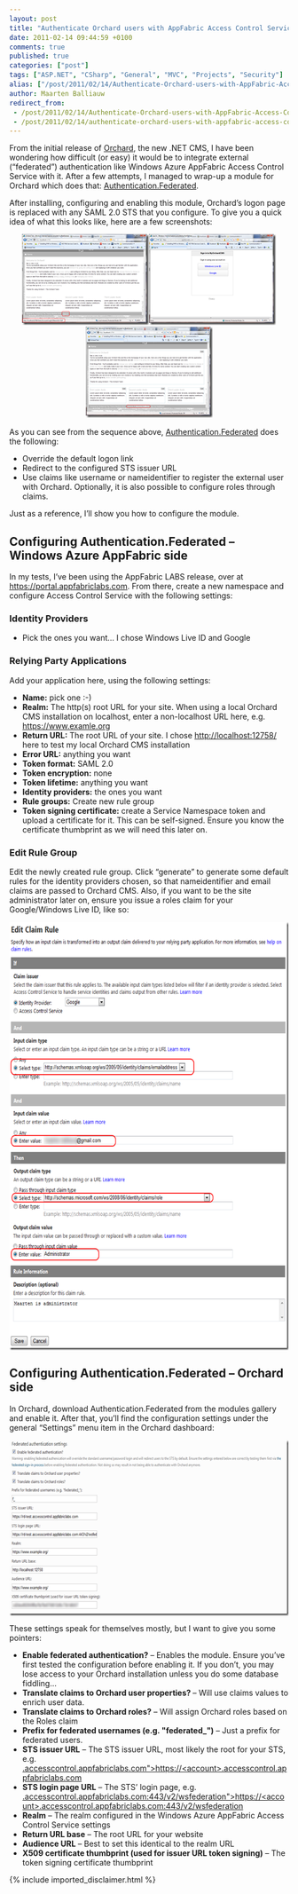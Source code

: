 ```yaml
---
layout: post
title: "Authenticate Orchard users with AppFabric Access Control Service"
date: 2011-02-14 09:44:59 +0100
comments: true
published: true
categories: ["post"]
tags: ["ASP.NET", "CSharp", "General", "MVC", "Projects", "Security"]
alias: ["/post/2011/02/14/Authenticate-Orchard-users-with-AppFabric-Access-Control-Service.aspx", "/post/2011/02/14/authenticate-orchard-users-with-appfabric-access-control-service.aspx"]
author: Maarten Balliauw
redirect_from:
 - /post/2011/02/14/Authenticate-Orchard-users-with-AppFabric-Access-Control-Service.aspx
 - /post/2011/02/14/authenticate-orchard-users-with-appfabric-access-control-service.aspx
---
```

<p>From the initial release of <a href="http://www.orchardproject.net/" target="_blank">Orchard</a>, the new .NET CMS, I have been wondering how difficult (or easy) it would be to integrate external (“federated”) authentication like Windows Azure AppFabric Access Control Service with it. After a few attempts, I managed to wrap-up a module for Orchard which does that: <a href="http://www.orchardproject.net/gallery/Packages/Search?packageType=Modules&amp;searchCategory=All+Categories&amp;searchTerm=authentication.federated" target="_blank">Authentication.Federated</a>.</p>  <p>After installing, configuring and enabling this module, Orchard’s logon page is replaced with any SAML 2.0 STS that you configure. To give you a quick idea of what this looks like, here are a few screenshots:</p>  <p align="center"><a href="/images/17.png"><img style="background-image: none; border-bottom: 0px; border-left: 0px; padding-left: 0px; padding-right: 0px; display: inline; border-top: 0px; border-right: 0px; padding-top: 0px" title="Orchard Log On link is being overridden" border="0" alt="Orchard Log On link is being overridden" src="/images/17_thumb.png" width="229" height="164" /></a><a href="/images/18.png"><img style="background-image: none; border-bottom: 0px; border-left: 0px; padding-left: 0px; padding-right: 0px; display: inline; border-top: 0px; border-right: 0px; padding-top: 0px" title="Orchard authentication via AppFabric" border="0" alt="Orchard authentication via AppFabric" src="/images/18_thumb.png" width="229" height="164" /></a><a href="/images/19.png"><img style="background-image: none; border-bottom: 0px; border-left: 0px; padding-left: 0px; padding-right: 0px; display: inline; border-top: 0px; border-right: 0px; padding-top: 0px" title="Orchard authenticated via SAML - Username is from the username claim" border="0" alt="Orchard authenticated via SAML - Username is from the username claim" src="/images/19_thumb.png" width="229" height="164" /></a></p>  <p>As you can see from the sequence above, <a href="http://www.orchardproject.net/gallery/Packages/Search?packageType=Modules&amp;searchCategory=All+Categories&amp;searchTerm=authentication.federated" target="_blank">Authentication.Federated</a> does the following:</p>  <ul>   <li>Override the default logon link</li>    <li>Redirect to the configured STS issuer URL</li>    <li>Use claims like username or nameidentifier to register the external user with Orchard. Optionally, it is also possible to configure roles through claims.</li> </ul>  <p>Just as a reference, I’ll show you how to configure the module.</p>  <h2>Configuring Authentication.Federated – Windows Azure AppFabric side</h2>  <p>In my tests, I’ve been using the AppFabric LABS release, over at <a href="https://portal.appfabriclabs.com">https://portal.appfabriclabs.com</a>. From there, create a new namespace and configure Access Control Service with the following settings:</p>  <h3>Identity Providers</h3>  <ul>   <li>Pick the ones you want… I chose Windows Live ID and Google</li> </ul>  <h3>Relying Party Applications</h3>  <p>Add your application here, using the following settings:</p>  <ul>   <li><strong>Name:</strong> pick one :-)</li>    <li><strong>Realm:</strong> The http(s) root URL for your site. When using a local Orchard CMS installation on localhost, enter a non-localhost URL here, e.g. <a href="https://www.examle.org">https://www.examle.org</a></li>    <li><strong>Return URL:</strong> The root URL of your site. I chose <a href="http://localhost:12758/">http://localhost:12758/</a> here to test my local Orchard CMS installation</li>    <li><strong>Error URL:</strong> anything you want</li>    <li><strong>Token format:</strong> SAML 2.0</li>    <li><strong>Token encryption:</strong> none</li>    <li><strong>Token lifetime:</strong> anything you want</li>    <li><strong>Identity providers:</strong> the ones you want</li>    <li><strong>Rule groups:</strong> Create new rule group</li>    <li><strong>Token signing certificate:</strong> create a Service Namespace token and upload a certificate for it. This can be self-signed. Ensure you know the certificate thumbprint as we will need this later on.</li> </ul>  <h3>Edit Rule Group</h3>  <p>Edit the newly created rule group. Click “generate” to generate some default rules for the identity providers chosen, so that nameidentifier and email claims are passed to Orchard CMS. Also, if you want to be the site administrator later on, ensure you issue a roles claim for your Google/Windows Live ID, like so:</p>  <p><a href="/images/image_102.png"><img style="background-image: none; border-bottom: 0px; border-left: 0px; padding-left: 0px; padding-right: 0px; display: block; float: none; margin-left: auto; border-top: 0px; margin-right: auto; border-right: 0px; padding-top: 0px" title="Add a role claim for your administrator" border="0" alt="Add a role claim for your administrator" src="/images/image_thumb_72.png" width="642" height="772" /></a></p>  <h2>Configuring Authentication.Federated – Orchard side</h2>  <p>In Orchard, download Authentication.Federated from the modules gallery and enable it. After that, you’ll find the configuration settings under the general “Settings” menu item in the Orchard dashboard:</p>  <p><a href="/images/image_103.png"><img style="background-image: none; border-bottom: 0px; border-left: 0px; padding-left: 0px; padding-right: 0px; display: block; float: none; margin-left: auto; border-top: 0px; margin-right: auto; border-right: 0px; padding-top: 0px" title="Authentication.Federated configuration" border="0" alt="Authentication.Federated configuration" src="/images/image_thumb_73.png" width="644" height="317" /></a></p>  <p>These settings speak for themselves mostly, but I want to give you some pointers:</p>  <ul>   <li><strong>Enable federated authentication?</strong> – Enables the module. Ensure you’ve first tested the configuration before enabling it. If you don’t, you may lose access to your Orchard installation unless you do some database fiddling…</li>    <li><strong>Translate claims to Orchard user properties? </strong>– Will use claims values to enrich user data.</li>    <li><strong>Translate claims to Orchard roles?</strong> – Will assign Orchard roles based on the Roles claim</li>    <li><strong>Prefix for federated usernames (e.g. &quot;federated_&quot;)</strong> – Just a prefix for federated users.</li>    <li><strong>STS issuer URL</strong> – The STS issuer URL, most likely the root for your STS, e.g. <a href="https://&lt;account&gt;.accesscontrol.appfabriclabs.com">.accesscontrol.appfabriclabs.com&quot;&gt;https://&lt;account&gt;.accesscontrol.appfabriclabs.com</a></li>    <li><strong>STS login page URL</strong> – The STS’ login page, e.g. <a href="https://&lt;account&gt;.accesscontrol.appfabriclabs.com:443/v2/wsfederation">.accesscontrol.appfabriclabs.com:443/v2/wsfederation&quot;&gt;https://&lt;account&gt;.accesscontrol.appfabriclabs.com:443/v2/wsfederation</a></li>    <li><strong>Realm</strong> – The realm configured in the Windows Azure AppFabric Access Control Service settings</li>    <li><strong>Return URL base</strong> – The root URL for your website</li>    <li><strong>Audience URL</strong> – Best to set this identical to the realm URL</li>    <li><strong>X509 certificate thumbprint (used for issuer URL token signing)</strong> – The token signing certificate thumbprint</li> </ul>

{% include imported_disclaimer.html %}

